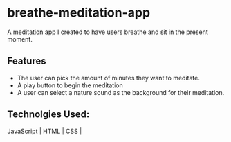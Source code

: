 # breathe-meditation-app
A meditation app I created to have users breathe and sit in the present moment.

## Features
 * The user can pick the amount of minutes they want to meditate.<br>
 * A play button to begin the meditation<br>
 * A user can select a nature sound as the background for their meditation.

## Technolgies Used:
JavaScript | HTML | CSS |
